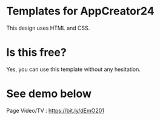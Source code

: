 # Templates for AppCreator24

This design uses HTML and CSS.

# Is this free?

Yes, you can use this template without any hesitation.

# See demo below

Page Video/TV : https://bit.ly/dEmO201

